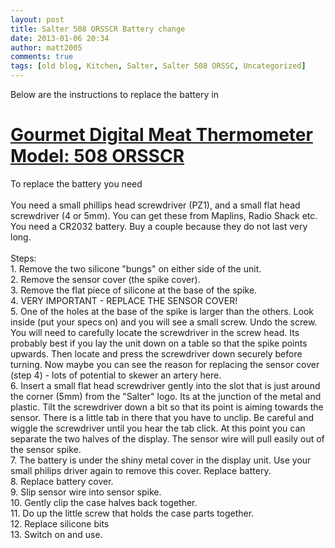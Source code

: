 ```yaml
---
layout: post
title: Salter 508 ORSSCR Battery change
date: 2013-01-06 20:34
author: matt2005
comments: true
tags: [old blog, Kitchen, Salter, Salter 508 ORSSC, Uncategorized]
---
```

<p>Below are the instructions to replace the battery in</p><div><h1><a title="Salter Gourmet Digital Meat Thermometer Model: 508 ORSSCR" href="http://www.salterhousewares.com/salter_uk/catalogue/kitchen-accessories/thermometers/gourmet-confectionary-thermometer.html">Gourmet Digital Meat Thermometer Model: 508 ORSSCR</a></h1></div><p>To replace the battery you need<br /><br />You need a small phillips head screwdriver (PZ1), and a small flat head screwdriver (4 or 5mm). You can get these from Maplins, Radio Shack etc.<br />You need a CR2032 battery. Buy a couple because they do not last very long.<br /><br />Steps:<br />1. Remove the two silicone "bungs" on either side of the unit.<br />2. Remove the sensor cover (the spike cover).<br />3. Remove the flat piece of silicone at the base of the spike.<br />4. VERY IMPORTANT - REPLACE THE SENSOR COVER!<br />5. One of the holes at the base of the spike is larger than the others. Look inside (put your specs on) and you will see a small screw. Undo the screw. You will need to carefully locate the screwdriver in the screw head. Its probably best if you lay the unit down on a table so that the spike points upwards. Then locate and press the screwdriver down securely before turning. Now maybe you can see the reason for replacing the sensor cover (step 4) - lots of potential to skewer an artery here.<br />6. Insert a small flat head screwdriver gently into the slot that is just around the corner (5mm) from the "Salter" logo. Its at the junction of the metal and plastic. Tilt the screwdriver down a bit so that its point is aiming towards the sensor. There is a little tab in there that you have to unclip. Be careful and wiggle the screwdriver until you hear the tab click. At this point you can separate the two halves of the display. The sensor wire will pull easily out of the sensor spike.<br />7. The battery is under the shiny metal cover in the display unit. Use your small philips driver again to remove this cover. Replace battery.<br />8. Replace battery cover.<br />9. Slip sensor wire into sensor spike.<br />10. Gently clip the case halves back together.<br />11. Do up the little screw that holds the case parts together.<br />12. Replace silicone bits<br />13. Switch on and use.<br /><br /></p>
